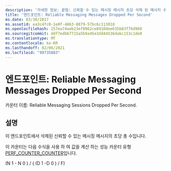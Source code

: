 ```yaml
---
description: '자세한 정보: 끝점: 신뢰할 수 있는 메시징 메시지 초당 삭제 된 메시지 수'
title: '엔드포인트: Reliable Messaging Messages Dropped Per Second'
ms.date: 03/30/2017
ms.assetid: ea3c4fc0-1e0f-4863-8879-57bc6c113018
ms.openlocfilehash: 257ea74aeb23ef8962ce8910dee635b83f76d960
ms.sourcegitcommit: ddf7edb67715a5b9a45e3dd44536dabc153c1de0
ms.translationtype: MT
ms.contentlocale: ko-KR
ms.lasthandoff: 02/06/2021
ms.locfileid: "99735883"
---
```

# <a name="endpoint-reliable-messaging-messages-dropped-per-second"></a>엔드포인트: Reliable Messaging Messages Dropped Per Second

카운터 이름: Reliable Messaging Sessions Dropped Per Second.  
  
## <a name="description"></a>설명  

 이 엔드포인트에서 삭제된 신뢰할 수 있는 메시징 메시지의 초당 총 수입니다.  
  
 이 카운터는 다음 수식을 사용 하 여 값을 계산 하는 성능 카운터 유형 [PERF_COUNTER_COUNTER](/previous-versions/windows/it-pro/windows-server-2003/cc740048(v=ws.10))입니다.  
  
 (N 1 - N 0 ) / ( (D 1 -D 0 ) / F)
